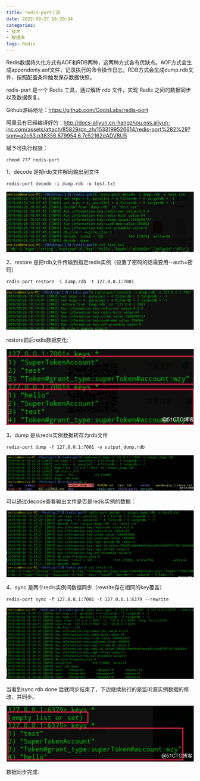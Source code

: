 ```yaml
---
title: redis-port工具
date: 2022-09-27 16:20:54
categories: 
- 技术
- 数据库
tags: Redis
---
```


Redis数据持久化方式有AOF和RDB两种，这两种方式各有优缺点。AOF方式会生成appendonly.aof文件，记录执行的命令操作日志。RDB方式会生成dump.rdb文件，按照配置条件触发保存数据快照。

<!--more-->

redis-port 是一个 Redis 工具，通过解析 rdb 文件，实现 Redis 之间的数据同步以及数据恢复。

Github源码地址：https://github.com/CodisLabs/redis-port

阿里云有已经编译好的：http://docs-aliyun.cn-hangzhou.oss.aliyun-inc.com/assets/attach/85829/cn_zh/1533199526614/redis-port%282%29?spm=a2c63.p38356.879954.6.7c52162dADVBU5

赋予可执行权限：

```
chmod 777 redis-port
```

1、decode 是把rdb文件解码输出到文件

```
redis-port decode -i dump.rdb -o test.txt
```

![image-20220927162447703](redis-port工具/image-20220927162447703.png)

2、restore 是把rdb文件传输到指定redis实例（设置了密码的话需要用--auth=密码）

```
redis-port restore -i dump.rdb -t 127.0.0.1:7001
```

![image-20220927162517695](redis-port工具/image-20220927162517695.png)

restore前后redis数据变化:

![image-20220927162531455](redis-port工具/image-20220927162531455.png)

3、dump 是从redis实例数据转存为rdb文件

```
redis-port dump -f 127.0.0.1:7001 -o output_dump.rdb
```

![image-20220927162602616](redis-port工具/image-20220927162602616.png)

可以通过decode查看输出文件是否是redis实例的数据：

![image-20220927162624664](redis-port工具/image-20220927162624664.png)

4、sync 是两个redis实例间数据同步（rewrite存在相同的key覆盖）

```
redis-port sync -f 127.0.0.1:7001 -t 127.0.0.1:6379 --rewrite
```

![image-20220927162658509](redis-port工具/image-20220927162658509.png)

当看到sync rdb done 后就同步结束了，下边继续执行的是监听源实例数据的修改，并同步。

![image-20220927162736528](redis-port工具/image-20220927162736528.png)

数据同步完成.
